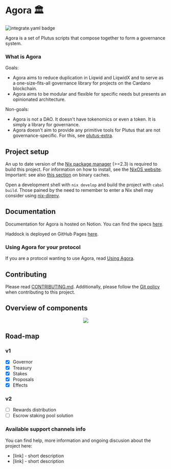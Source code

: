 # Agora :classical_building:
![integrate.yaml badge](https://github.com/Liqwid-Labs/agora/actions/workflows/integrate.yaml/badge.svg?branch=master)

Agora is a set of Plutus scripts that compose together to form a governance system.

### What is Agora

Goals:

-   Agora aims to reduce duplication in Liqwid and LiqwidX and to serve as a one-size-fits-all governance library for projects on the Cardano blockchain.
-   Agora aims to be modular and flexible for specific needs but presents an opinionated architecture.

Non-goals:

-   Agora is not a DAO. It doesn't have tokenomics or even a token. It is simply a library for governance.
-   Agora doesn't aim to provide any primitive tools for Plutus that are not governance-specific. For this, see [plutus-extra](https://github.com/Liqwid-Labs/plutus-extra/).

## Project setup

An up to date version of the [Nix package manager](nixos.org) (>=2.3) is required to build this project. For information on how to install, see the [NixOS website](https://nixos.org/download.html). Important: see also [this section](https://github.com/input-output-hk/plutus#nix-advice) on binary caches.

Open a development shell with `nix develop` and build the project with `cabal build`. Those pained by the need to remember to enter a Nix shell may consider using [nix-direnv](https://github.com/nix-community/nix-direnv).

## Documentation

Documentation for Agora is hosted on Notion. You can find the specs [here](https://liqwid.notion.site/e85c09d2c9a542b19aac8dd3d6caa98b?v=d863219cd6a14082a661c4959cabd6e7).

Haddock is deployed on GitHub Pages [here](https://liqwid-labs.github.io/agora/).

### Using Agora for your protocol

If you are a protocol wanting to use Agora, read [Using Agora](https://liqwid.notion.site/Using-Agora-74ceb4a70d024992abd9ff07087013e6).

## Contributing

Please read [CONTRIBUTING.md](./CONTRIBUTING.md). Additionally, please follow the [Git policy](https://liqwid.notion.site/Git-Policy-9a7979b2fd5d4604b6d042b084e7e14f) when contributing to this project.

## Overview of components

<p align="center">
  <img src="/docs/diagrams/gov-overview.svg"/>
</p>

## Road-map

### v1

-   [x] Governor
-   [x] Treasury
-   [x] Stakes
-   [x] Proposals
-   [x] Effects

### v2

-   [ ] Rewards distribution
-   [ ] Escrow staking pool solution

### Available support channels info

You can find help, more information and ongoing discusion about the project here:
- [link] - short description
- [link] - short description

